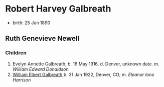 # Robert Harvey Galbreath

- birth: 25 Jun 1890

## Ruth Genevieve Newell

### Children

1. Evelyn Annette Galbreath, b. 16 May 1916, d. Denver, unknown date.  m. *William Edward Donaldson*
2. [William Elbert Galbreath](william-elbert-galbreath-1922.md),b. 31 Jan 1922, Denver, CO; m. *Eleanor Ione Harrison*

